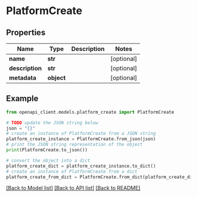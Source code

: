 # PlatformCreate


## Properties

Name | Type | Description | Notes
------------ | ------------- | ------------- | -------------
**name** | **str** |  | [optional] 
**description** | **str** |  | [optional] 
**metadata** | **object** |  | [optional] 

## Example

```python
from openapi_client.models.platform_create import PlatformCreate

# TODO update the JSON string below
json = "{}"
# create an instance of PlatformCreate from a JSON string
platform_create_instance = PlatformCreate.from_json(json)
# print the JSON string representation of the object
print(PlatformCreate.to_json())

# convert the object into a dict
platform_create_dict = platform_create_instance.to_dict()
# create an instance of PlatformCreate from a dict
platform_create_from_dict = PlatformCreate.from_dict(platform_create_dict)
```
[[Back to Model list]](../README.md#documentation-for-models) [[Back to API list]](../README.md#documentation-for-api-endpoints) [[Back to README]](../README.md)



